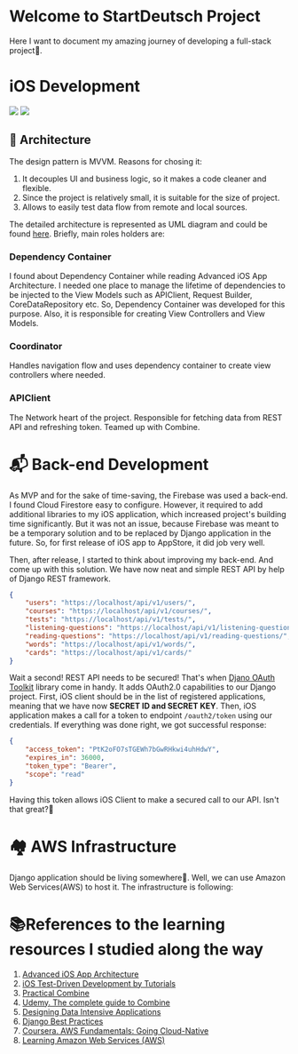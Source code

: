 Welcome to StartDeutsch Project
================
Here I want to document my amazing journey of developing a full-stack project🙂.

# iOS Development
![](https://img.shields.io/badge/ios-13.0-green)  ![](https://img.shields.io/badge/codecoverage-20%25-yellow)

##  🏰 Architecture
The design pattern is MVVM. Reasons for chosing it:
1. It decouples UI and business logic, so it makes a code cleaner and flexible.
2. Since the project is relatively small, it is suitable for the size of project.
3. Allows to easily test data flow from remote and local sources.

The detailed architecture is represented as UML diagram and could be found [here](https://app.lucidchart.com/documents/view/d28925f7-f7d8-4d7f-8a9d-4ae9cf3c04ae/0_0). Briefly, main roles holders are:

### Dependency Container 
I found about Dependency Container while reading Advanced iOS App Architecture. I needed one place to manage the lifetime of dependencies to be injected to the View Models such as APIClient, Request Builder, CoreDataRepository etc. So, Dependency Container was developed for this purpose. Also, it is responsible for creating View Controllers and View Models.

### Coordinator
Handles navigation flow and uses dependency container to create view controllers where needed.

### APIClient
The Network heart of the project. Responsible for fetching data from REST API and refreshing token. Teamed up with Combine.

# 📬 Back-end Development

As MVP and for the sake of time-saving, the Firebase was used a back-end. I found Cloud Firestore easy to configure. However, it required to add additional libraries to my iOS application, which increased project's building time significantly. But it was not an issue, because Firebase was meant to be a temporary solution and to be replaced by Django application in the future.  So, for first release of iOS app to AppStore, it did job very well.

Then, after release, I started to think about improving my back-end. And come up with this solution. We have now neat and simple REST API by help of Django REST framework.
```json
{
    "users": "https://localhost/api/v1/users/",
    "courses": "https://localhost/api/v1/courses/",
    "tests": "https://localhost/api/v1/tests/",
    "listening-questions": "https://localhost/api/v1/listening-questions/",
    "reading-questions": "https://localhost/api/v1/reading-questions/",
    "words": "https://localhost/api/v1/words/",
    "cards": "https://localhost/api/v1/cards/"
}
```
Wait a second! REST API needs to be secured! That's when [Djano OAuth Toolkit](https://django-oauth-toolkit.readthedocs.io/en/latest/index.html) library come in handy. It adds OAuth2.0 capabilities to our Django project. First, iOS client should be in the list of registered applications, meaning that we have now <strong>SECRET ID and SECRET KEY</strong>. Then, iOS application makes a call for a token to endpoint <code>/oauth2/token</code> using our credentials. If everything was done right, we got successful response:

```json
{
    "access_token": "PtK2oFO7sTGEWh7bGwRHkwi4uhHdwY",
    "expires_in": 36000,
    "token_type": "Bearer",
    "scope": "read"
}
```
Having this token allows iOS Client to make a secured call to our API. Isn't that great?🥳


# 🏘 AWS Infrastructure

Django application should be living somewhere🤔. Well, we can use Amazon Web Services(AWS) to host it. The infrastructure is following:


# 📚References to the learning resources I studied along the way

1. [Advanced iOS App Architecture](https://store.raywenderlich.com/products/advanced-ios-app-architecture)
2. [iOS Test-Driven Development by Tutorials](https://store.raywenderlich.com/products/ios-test-driven-development)
3. [Practical Combine](https://practicalcombine.com)
4. [Udemy. The complete guide to Combine](https://www.udemy.com/course/the-complete-guide-to-combine-framework-in-ios-using-swift/)
5. [Designing Data Intensive Applications](https://www.amazon.com/Designing-Data-Intensive-Applications-Reliable-Maintainable/dp/1449373321)
6. [Django Best Practices](https://learning.oreilly.com/library/view/django-design-patterns/9781783986644/)
7. [Coursera. AWS Fundamentals: Going Cloud-Native](https://www.coursera.org/learn/aws-fundamentals-going-cloud-native)
8. [Learning Amazon Web Services (AWS)](https://learning.oreilly.com/library/view/learning-amazon-web/9780135301104/)
